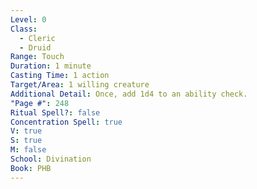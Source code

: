 ```yaml
---
Level: 0
Class:
  - Cleric
  - Druid
Range: Touch
Duration: 1 minute
Casting Time: 1 action
Target/Area: 1 willing creature
Additional Detail: Once, add 1d4 to an ability check.
"Page #": 248
Ritual Spell?: false
Concentration Spell: true
V: true
S: true
M: false
School: Divination
Book: PHB
---
```

